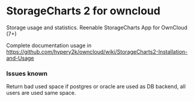 StorageCharts 2 for owncloud
========

Storage usage and statistics. Reenable StorageCharts App for OwnCloud (7+)

Complete documentation usage in https://github.com/hypery2k/owncloud/wiki/StorageCharts2-Installation-and-Usage

### Issues known

Return bad used space if postgres or oracle are used as DB backend, all users are used same space.
